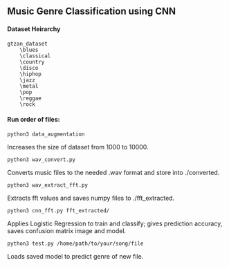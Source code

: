 ## Music Genre Classification using CNN

#### Dataset Heirarchy
```
gtzan_dataset
	\blues
	\classical
	\country
	\disco
	\hiphop
	\jazz
	\metal
	\pop
	\reggae
	\rock
```

#### Run order of files:

```
python3 data_augmentation
```
Increases the size of dataset from 1000 to 10000.  
```
python3 wav_convert.py
```
Converts music files to the needed .wav format and store into ./converted.  

```
python3 wav_extract_fft.py
```
Extracts fft values and saves numpy files to ./fft_extracted.  

```
python3 cnn_fft.py fft_extracted/
```
Applies Logistic Regression to train and classify; gives prediction accuracy, saves confusion matrix image and model.  

```
python3 test.py /home/path/to/your/song/file
```
Loads saved model to predict genre of new file.  
